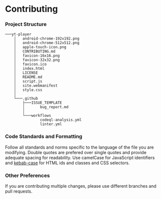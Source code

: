 # Contributing
### Project Structure
```
───yt-player
    │   android-chrome-192x192.png
    │   android-chrome-512x512.png
    │   apple-touch-icon.png
    │   CONTRIBUTING.md
    │   favicon-16x16.png
    │   favicon-32x32.png
    │   favicon.ico
    │   index.html
    │   LICENSE
    │   README.md
    │   script.js
    │   site.webmanifest
    │   style.css
    │
    └───.github
        ├───ISSUE_TEMPLATE
        │       bug_report.md
        │
        └───workflows
                codeql-analysis.yml
                linter.yml
```

### Code Standards and Formatting
Follow all standards and norms specific to the language of the file you are modifying. Double quotes are prefered over single quotes and provide adequate spacing for readability. Use camelCase for JavaScript identifiers and [kebab-case](https://stackoverflow.com/questions/11273282/whats-the-name-for-hyphen-separated-case) for HTML ids and classes and CSS selectors.
### Other Preferences
If you are contributing multiple changes, please use different branches and pull requests.
